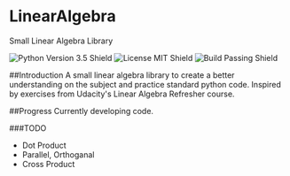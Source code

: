 # LinearAlgebra
Small Linear Algebra Library

![Python Version 3.5 Shield](https://img.shields.io/badge/python-3.5-green.svg)
![License MIT Shield](https://img.shields.io/badge/license-MIT-blue.svg)
![Build Passing Shield](https://img.shields.io/badge/build-passing-brightgreen.svg)

##Introduction
A small linear algebra library to create a better understanding on the subject and practice standard python code. Inspired by exercises from Udacity's Linear Algebra Refresher course.

##Progress
Currently developing code. 

###TODO
* Dot Product
* Parallel, Orthoganal 
* Cross Product
